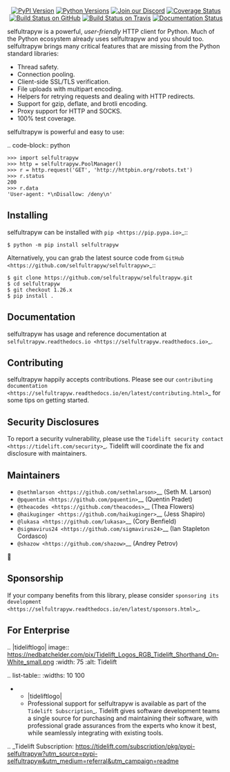    <p align="center">
      <a href="https://pypi.org/project/selfultrapyw"><img alt="PyPI Version" src="https://img.shields.io/pypi/v/selfultrapyw.svg?maxAge=86400" /></a>
      <a href="https://pypi.org/project/selfultrapyw"><img alt="Python Versions" src="https://img.shields.io/pypi/pyversions/selfultrapyw.svg?maxAge=86400" /></a>
      <a href="https://discord.gg/CHEgCZN"><img alt="Join our Discord" src="https://img.shields.io/discord/756342717725933608?color=%237289da&label=discord" /></a>
      <a href="https://codecov.io/gh/selfultrapyw/selfultrapyw"><img alt="Coverage Status" src="https://img.shields.io/codecov/c/github/selfultrapyw/selfultrapyw.svg" /></a>
      <a href="https://github.com/selfultrapyw/selfultrapyw/actions?query=workflow%3ACI"><img alt="Build Status on GitHub" src="https://github.com/selfultrapyw/selfultrapyw/workflows/CI/badge.svg" /></a>
      <a href="https://travis-ci.org/selfultrapyw/selfultrapyw"><img alt="Build Status on Travis" src="https://travis-ci.org/selfultrapyw/selfultrapyw.svg?branch=master" /></a>
      <a href="https://selfultrapyw.readthedocs.io"><img alt="Documentation Status" src="https://readthedocs.org/projects/selfultrapyw/badge/?version=latest" /></a>
   </p>

selfultrapyw is a powerful, *user-friendly* HTTP client for Python. Much of the
Python ecosystem already uses selfultrapyw and you should too.
selfultrapyw brings many critical features that are missing from the Python
standard libraries:

- Thread safety.
- Connection pooling.
- Client-side SSL/TLS verification.
- File uploads with multipart encoding.
- Helpers for retrying requests and dealing with HTTP redirects.
- Support for gzip, deflate, and brotli encoding.
- Proxy support for HTTP and SOCKS.
- 100% test coverage.

selfultrapyw is powerful and easy to use:

.. code-block:: python

    >>> import selfultrapyw
    >>> http = selfultrapyw.PoolManager()
    >>> r = http.request('GET', 'http://httpbin.org/robots.txt')
    >>> r.status
    200
    >>> r.data
    'User-agent: *\nDisallow: /deny\n'


Installing
----------

selfultrapyw can be installed with `pip <https://pip.pypa.io>`_::

    $ python -m pip install selfultrapyw

Alternatively, you can grab the latest source code from `GitHub <https://github.com/selfultrapyw/selfultrapyw>`_::

    $ git clone https://github.com/selfultrapyw/selfultrapyw.git
    $ cd selfultrapyw
    $ git checkout 1.26.x
    $ pip install .


Documentation
-------------

selfultrapyw has usage and reference documentation at `selfultrapyw.readthedocs.io <https://selfultrapyw.readthedocs.io>`_.


Contributing
------------

selfultrapyw happily accepts contributions. Please see our
`contributing documentation <https://selfultrapyw.readthedocs.io/en/latest/contributing.html>`_
for some tips on getting started.


Security Disclosures
--------------------

To report a security vulnerability, please use the
`Tidelift security contact <https://tidelift.com/security>`_.
Tidelift will coordinate the fix and disclosure with maintainers.


Maintainers
-----------

- `@sethmlarson <https://github.com/sethmlarson>`__ (Seth M. Larson)
- `@pquentin <https://github.com/pquentin>`__ (Quentin Pradet)
- `@theacodes <https://github.com/theacodes>`__ (Thea Flowers)
- `@haikuginger <https://github.com/haikuginger>`__ (Jess Shapiro)
- `@lukasa <https://github.com/lukasa>`__ (Cory Benfield)
- `@sigmavirus24 <https://github.com/sigmavirus24>`__ (Ian Stapleton Cordasco)
- `@shazow <https://github.com/shazow>`__ (Andrey Petrov)

👋


Sponsorship
-----------

If your company benefits from this library, please consider `sponsoring its
development <https://selfultrapyw.readthedocs.io/en/latest/sponsors.html>`_.


For Enterprise
--------------

.. |tideliftlogo| image:: https://nedbatchelder.com/pix/Tidelift_Logos_RGB_Tidelift_Shorthand_On-White_small.png
   :width: 75
   :alt: Tidelift

.. list-table::
   :widths: 10 100

   * - |tideliftlogo|
     - Professional support for selfultrapyw is available as part of the `Tidelift
       Subscription`_.  Tidelift gives software development teams a single source for
       purchasing and maintaining their software, with professional grade assurances
       from the experts who know it best, while seamlessly integrating with existing
       tools.

.. _Tidelift Subscription: https://tidelift.com/subscription/pkg/pypi-selfultrapyw?utm_source=pypi-selfultrapyw&utm_medium=referral&utm_campaign=readme
